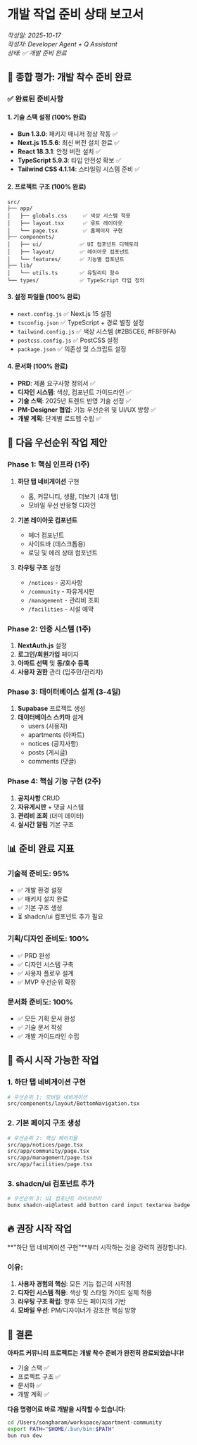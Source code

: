 # 개발 작업 준비 상태 보고서

*작성일: 2025-10-17*  
*작성자: Developer Agent + Q Assistant*  
*상태: ✅ 개발 준비 완료*

## 🎯 종합 평가: **개발 착수 준비 완료**

### ✅ 완료된 준비사항

#### 1. 기술 스택 설정 (100% 완료)
- **Bun 1.3.0**: 패키지 매니저 정상 작동 ✅
- **Next.js 15.5.6**: 최신 버전 설치 완료 ✅
- **React 18.3.1**: 안정 버전 설치 ✅
- **TypeScript 5.9.3**: 타입 안전성 확보 ✅
- **Tailwind CSS 4.1.14**: 스타일링 시스템 준비 ✅

#### 2. 프로젝트 구조 (100% 완료)
```
src/
├── app/
│   ├── globals.css     ✅ 색상 시스템 적용
│   ├── layout.tsx      ✅ 루트 레이아웃
│   └── page.tsx        ✅ 홈페이지 구현
├── components/
│   ├── ui/            ✅ UI 컴포넌트 디렉토리
│   ├── layout/        ✅ 레이아웃 컴포넌트
│   └── features/      ✅ 기능별 컴포넌트
├── lib/
│   └── utils.ts       ✅ 유틸리티 함수
└── types/             ✅ TypeScript 타입 정의
```

#### 3. 설정 파일들 (100% 완료)
- `next.config.js` ✅ Next.js 15 설정
- `tsconfig.json` ✅ TypeScript + 경로 별칭 설정
- `tailwind.config.js` ✅ 색상 시스템 (#2B5CE6, #F8F9FA)
- `postcss.config.js` ✅ PostCSS 설정
- `package.json` ✅ 의존성 및 스크립트 설정

#### 4. 문서화 (100% 완료)
- **PRD**: 제품 요구사항 정의서 ✅
- **디자인 시스템**: 색상, 컴포넌트 가이드라인 ✅
- **기술 스택**: 2025년 트렌드 반영 기술 선정 ✅
- **PM-Designer 협업**: 기능 우선순위 및 UI/UX 방향 ✅
- **개발 계획**: 단계별 로드맵 수립 ✅

## 🚀 다음 우선순위 작업 제안

### Phase 1: 핵심 인프라 (1주)
1. **하단 탭 네비게이션** 구현
   - 홈, 커뮤니티, 생활, 더보기 (4개 탭)
   - 모바일 우선 반응형 디자인

2. **기본 레이아웃 컴포넌트**
   - 헤더 컴포넌트
   - 사이드바 (데스크톱용)
   - 로딩 및 에러 상태 컴포넌트

3. **라우팅 구조** 설정
   - `/notices` - 공지사항
   - `/community` - 자유게시판
   - `/management` - 관리비 조회
   - `/facilities` - 시설 예약

### Phase 2: 인증 시스템 (1주)
1. **NextAuth.js** 설정
2. **로그인/회원가입** 페이지
3. **아파트 선택** 및 **동/호수 등록**
4. **사용자 권한** 관리 (입주민/관리자)

### Phase 3: 데이터베이스 설계 (3-4일)
1. **Supabase** 프로젝트 생성
2. **데이터베이스 스키마** 설계
   - users (사용자)
   - apartments (아파트)
   - notices (공지사항)
   - posts (게시글)
   - comments (댓글)

### Phase 4: 핵심 기능 구현 (2주)
1. **공지사항** CRUD
2. **자유게시판** + 댓글 시스템
3. **관리비 조회** (더미 데이터)
4. **실시간 알림** 기본 구조

## 📊 준비 완료 지표

### 기술적 준비도: 95%
- ✅ 개발 환경 설정
- ✅ 패키지 설치 완료
- ✅ 기본 구조 생성
- ⏳ shadcn/ui 컴포넌트 추가 필요

### 기획/디자인 준비도: 100%
- ✅ PRD 완성
- ✅ 디자인 시스템 구축
- ✅ 사용자 플로우 설계
- ✅ MVP 우선순위 확정

### 문서화 준비도: 100%
- ✅ 모든 기획 문서 완성
- ✅ 기술 문서 작성
- ✅ 개발 가이드라인 수립

## 🎯 즉시 시작 가능한 작업

### 1. 하단 탭 네비게이션 구현
```bash
# 우선순위 1: 모바일 네비게이션
src/components/layout/BottomNavigation.tsx
```

### 2. 기본 페이지 구조 생성
```bash
# 우선순위 2: 핵심 페이지들
src/app/notices/page.tsx
src/app/community/page.tsx
src/app/management/page.tsx
src/app/facilities/page.tsx
```

### 3. shadcn/ui 컴포넌트 추가
```bash
# 우선순위 3: UI 컴포넌트 라이브러리
bunx shadcn-ui@latest add button card input textarea badge
```

## 🔥 권장 시작 작업

**"하단 탭 네비게이션 구현"**부터 시작하는 것을 강력히 권장합니다.

### 이유:
1. **사용자 경험의 핵심**: 모든 기능 접근의 시작점
2. **디자인 시스템 적용**: 색상 및 스타일 가이드 실제 적용
3. **라우팅 구조 확립**: 향후 모든 페이지의 기반
4. **모바일 우선**: PM/디자이너가 강조한 핵심 방향

## 🎉 결론

**아파트 커뮤니티 프로젝트는 개발 착수 준비가 완전히 완료되었습니다!**

- 기술 스택 ✅
- 프로젝트 구조 ✅  
- 문서화 ✅
- 개발 계획 ✅

**다음 명령어로 바로 개발을 시작할 수 있습니다:**
```bash
cd /Users/songharam/workspace/apartment-community
export PATH="$HOME/.bun/bin:$PATH"
bun run dev
```
